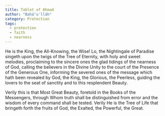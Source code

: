 ```yaml
---
title: Tablet of Ahmad
author: "Baháʼu'lláh"
category: Protection
tags:
  - protection
  - faith
  - nearness
---
```


He is the King, the All-Knowing, the Wise! Lo, the Nightingale of Paradise singeth upon the twigs of the Tree of Eternity, with holy and sweet melodies, proclaiming to the sincere ones the glad tidings of the nearness of God, calling the believers in the Divine Unity to the court of the Presence of the Generous One, informing the severed ones of the message which hath been revealed by God, the King, the Glorious, the Peerless, guiding the lovers to the seat of sanctity and to this resplendent Beauty.

Verily this is that Most Great Beauty, foretold in the Books of the Messengers, through Whom truth shall be distinguished from error and the wisdom of every command shall be tested. Verily He is the Tree of Life that bringeth forth the fruits of God, the Exalted, the Powerful, the Great.

